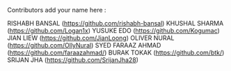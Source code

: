 Contributors add your name here :

RISHABH BANSAL (https://github.com/rishabh-bansal)
KHUSHAL SHARMA (https://github.com/Logan1x)
YUSUKE EDO (https://github.com/Kogumac)
JIAN LIEW (https://github.com/JianLoong)
OLIVER NURAL (https://github.com/OllyNural)
SYED FARAAZ AHMAD (https://github.com/faraazahmad/)
BURAK TOKAK (https://github.com/btk/)
SRIJAN JHA (https://github.com/SrijanJha28)
